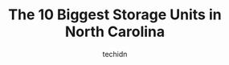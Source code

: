 ---
layout: ampstory
image: https://i0.wp.com/paketmu.com/wp-content/uploads/2023/06/almost-home-self-storage-0-in-north-carolina-1686365995.jpeg?resize=640,853
author: techidn
featured: false
description: Explore the diverse Storage Unit scene in North Carolina, home to an incredible selection of 10 establishments catering to every taste. Whether youre in search of iconic favorites or undisc
title: The 10 Biggest Storage Units in North Carolina
cover:
   title: The 10 Biggest Storage Units in North Carolina
   subtitle: RICKPATE
   background: https://paketmu.com/wp-content/uploads/2023/06/almost-home-self-storage-0-in-north-carolina-1686365995.jpeg

pages: 
 - layout: thirds
   top: <h1>#1 Extra Space Storage</h1>
   bottom: "<p>From the moment I walked in, Trisha greeted me with a warm smile and a friendly attitude. She was very knowledgeable about the storage facility and was able to answer all</p>"
   background: https://paketmu.com/wp-content/uploads/2023/06/almost-home-self-storage-1-in-north-carolina-1686365996.jpeg
   backgroundblur: true
 - layout: thirds
   top: <h1>#2 Security Self Storage - Tryon</h1>
   bottom: "<p>This storage facility is clean and well kept and very secure! I chose to moved my roofing businesses storage here and I couldnt be more happy. They had inside and outs</p>"
   background: https://paketmu.com/wp-content/uploads/2023/06/almost-home-self-storage-2-in-north-carolina-1686365997.jpeg
   cta:
      link: https://paketmu.com/the-10-biggest-storage-units-in-north-carolina/
      text: The 10 Biggest Storage Units in North Carolina
 - layout: thirds
   top: <h1>#3 Extra Space Storage</h1>
   bottom: "<p>Excellent facility with excellent customer service. Access is easy with plenty of cart available at all times. When we needed to switch to a larger unit the switch was se</p>"
   background: https://paketmu.com/wp-content/uploads/2023/06/almost-home-self-storage-3-in-north-carolina-1686365998.jpeg
   cta:
      link: https://paketmu.com/the-10-biggest-storage-units-in-north-carolina/
      text: The 10 Biggest Storage Units in North Carolina
 - layout: thirds
   top: <h1>#4 American Storage South</h1>
   bottom: "<p>2942 State Hwy 49, Harrisburg, NC 28075, United States</p>"
   background: https://images.unsplash.com/photo-1564951434112-64d74cc2a2d7?ixlib=rb-4.0.3&ixid=MnwxMjA3fDB8MHxwaG90by1wYWdlfHx8fGVufDB8fHx8&auto=format&fit=crop&w=640&h=853&q=80
   cta:
      link: https://paketmu.com/the-10-biggest-storage-units-in-north-carolina/
      text: The 10 Biggest Storage Units in North Carolina
 - layout: thirds
   top: <h1>#5 American Self Storage – West Pittsboro</h1>
   bottom: "<p>6308 US-64, Pittsboro, NC 27312, United States</p>"
   background: https://images.unsplash.com/photo-1595364397663-fca4f075d796?ixlib=rb-4.0.3&ixid=MnwxMjA3fDB8MHxwaG90by1wYWdlfHx8fGVufDB8fHx8&auto=format&fit=crop&w=640&h=853&q=80
   cta:
      link: https://paketmu.com/the-10-biggest-storage-units-in-north-carolina/
      text: The 10 Biggest Storage Units in North Carolina
 - layout: thirds
   top: <h1>#6 Storage King USA</h1>
   bottom: "<p>4928 US-301, Hope Mills, NC 28348, United States</p>"
   background: https://images.unsplash.com/photo-1509114397022-ed747cca3f65?ixlib=rb-4.0.3&ixid=MnwxMjA3fDB8MHxwaG90by1wYWdlfHx8fGVufDB8fHx8&auto=format&fit=crop&w=640&h=853&q=80
   cta:
      link: https://paketmu.com/the-10-biggest-storage-units-in-north-carolina/
      text: The 10 Biggest Storage Units in North Carolina
 - layout: thirds
   top: <h1>#7 Public Storage</h1>
   bottom: "<p>3409 US-70, Durham, NC 27703, United States</p>"
   background: https://images.unsplash.com/photo-1518640467707-6811f4a6ab73?ixlib=rb-4.0.3&ixid=MnwxMjA3fDB8MHxwaG90by1wYWdlfHx8fGVufDB8fHx8&auto=format&fit=crop&w=640&h=853&q=80
   cta:
      link: https://paketmu.com/the-10-biggest-storage-units-in-north-carolina/
      text: The 10 Biggest Storage Units in North Carolina
 - layout: thirds
   middle: Continue reading...
   background: https://images.unsplash.com/photo-1534312527009-56c7016453e6?ixlib=rb-4.0.3&ixid=MnwxMjA3fDB8MHxwaG90by1wYWdlfHx8fGVufDB8fHx8&auto=format&fit=crop&w=640&h=853&q=80
   cta:
      link: https://paketmu.com/the-10-biggest-storage-units-in-north-carolina/
      text: The 10 Biggest Storage Units in North Carolina
      
---
